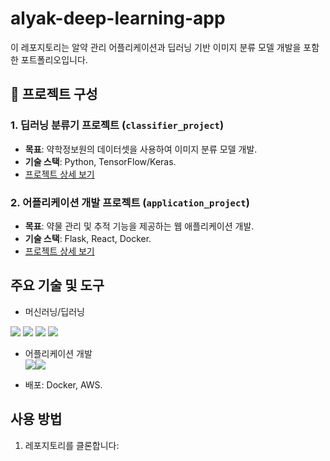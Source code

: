 # alyak-deep-learning-app

이 레포지토리는 알약 관리 어플리케이션과 딥러닝 기반 이미지 분류 모델 개발을 포함한 포트폴리오입니다.

## 📂 프로젝트 구성

### 1. 딥러닝 분류기 프로젝트 (`classifier_project`)
- **목표**: 약학정보원의 데이터셋을 사용하여 이미지 분류 모델 개발.
- **기술 스택**: Python, TensorFlow/Keras.
- [프로젝트 상세 보기](./classifier_project/README.md)

### 2. 어플리케이션 개발 프로젝트 (`application_project`)
- **목표**: 약물 관리 및 추적 기능을 제공하는 웹 애플리케이션 개발.
- **기술 스택**: Flask, React, Docker.
- [프로젝트 상세 보기](./application_project/README.md)

## 주요 기술 및 도구
- 머신러닝/딥러닝<br>
<img src="https://img.shields.io/badge/Visual Studio Code-007ACC?style=for-the-badge&logo=Visual Studio Code&logoColor=white">
<img src="https://img.shields.io/badge/Keras-D00000?style=for-the-badge&logo=Keras&logoColor=white">
<img src="https://img.shields.io/badge/Python-3776AB?style=for-the-badge&logo=Python&logoColor=white">
<img src="https://img.shields.io/badge/OpenCV-5C3EE8?style=for-the-badge&logo=OpenCV&logoColor=white">

- 어플리케이션 개발<br>
<img src="https://img.shields.io/badge/Android Studio-3DDC84?style=for-the-badge&logo=Android Studio&logoColor=white"><img src="https://img.shields.io/badge/Kotlin-7F52FF?style=for-the-badge&logo=Kotlin&logoColor=white">

- 배포: Docker, AWS.

## 사용 방법
1. 레포지토리를 클론합니다:
